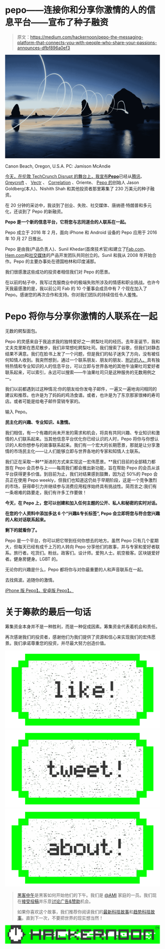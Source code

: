 # pepo——连接你和分享你激情的人的信息平台——宣布了种子融资

> 原文：<https://medium.com/hackernoon/pepo-the-messaging-platform-that-connects-you-with-people-who-share-your-passions-announces-dfbf896a0ef3>

![](img/b79936c23798dcfb2bb4cf74c3b3914f.png)

Canon Beach, Oregon, U.S.A. PC: Jamison McAndie

[今天，在伦敦 TechCrunch Disrupt 的舞台上，我宣布](https://techcrunch.com/2016/12/06/pepo-jason-goldbergs-social-media-app-raises-2-35m-from-his-old-fab-com-backers/)[**Pepo**](http://pepo.com)已经从[腾讯](http://tencent)、 [Greycroft](http://greycroft.com) 、 [Vectr](http://vectr.com) 、 [Correlation](http://correlationvc.com/) 、Oriente、 [Pepo 的](https://hackernoon.com/tagged/pepos)创始人 Jason Goldberg(本人)、Nishith Shah 和其他投资者那里筹集了 230 万美元的种子融资。

在 20 分钟的采访中，我谈到了创业、失败、社交媒体、唐纳德·特朗普和多元化，还谈到了 Pepo 的新融资。

**Pepo 是一个新的信息平台，它将您与志同道合的人联系在一起。**

Pepo 成立于 2016 年 2 月，面向 iPhone 和 Android 设备的 Pepo 应用于 2016 年 10 月 27 日推出。

Pepo 是由我(产品负责人)、Sunil Khedar(首席技术官)和建立了[Fab.com](http://fab.com)、[Hem.com](http://hem.com)和[社交媒体](http://thenextweb.com/2008/12/19/social-median-acquired-by-xing/)的产品开发团队共同创立的。Sunil 和我从 2008 年开始合作。Pepo 的主要办事处在德国柏林和印度浦那。

我们很感激这些成功的投资者相信我们对 Pepo 的愿景。

在以前的帖子中，我写过克服商业中的极端失败所涉及的情感和职业挑战。也许今天我最感激的是，我以前公司 Fab 的 10 个董事会成员中有 7 个现在加入了 Pepo。感谢您的再次合作和支持。你对我们团队的持续信任令人羞愧。

# Pepo 将你与分享你激情的人联系在一起

无数的鳄梨面包。

Pepo 的灵感来自于我追求我的独特爱好之一:鳄梨吐司的经历。去年圣诞节，我和丈夫克里斯在悉尼散步，我们非常想吃鳄梨吐司。我们搜索了谷歌，但我们对静态结果不满意。我们在脸书上发了一个问题，但是我们的帖子迷失了方向，没有被任何知情人收到。我突然想到，通过一个联系朋友、朋友的朋友、[附近的人、](https://hackernoon.com/tagged/people)具有独特热情和专业知识的人的信息平台，可以立即与世界各地的其他牛油果吐司爱好者联系起来，可以索引，永远可以搜索——牛油果吐司只是这种服务的无数用例之一。

我们以前都遇到过这种情况:你的朋友给你发电子邮件，一遍又一遍地询问相同的建议和推荐。也许是为了妈妈的鸡汤食谱。或者，也许是为了东京那家很棒的寿司店。或者可能是给电子邮件营销专家的。

输入 Pepo。

**民主化的兴趣、专业知识、&激情。**

我们相信，有一个有趣的尚未开发的需求和机会，将具有共同兴趣、专业知识和激情的人们联系起来。当其他信息平台优化你已经认识的人时，Pepo 将你与你想认识的人和你想参与的故事联系起来。我们有一个宏大的长期愿景，那就是让分享激情的市场民主化——让人们能够立即与世界各地的专家和知情人士联系。

我们正在采取一种**渐进的方式来实现这一宏伟愿景。**我们目前的全部精力都放在 Pepo 会员参与上——每周我们都会推出新功能，旨在帮助 Pepo 的会员从该平台获得更多价值。到目前为止，我们对结果感到鼓舞，因为近 50%的 Pepo 会员正在使用 Pepo weekly，但我们也知道这仍处于早期阶段，这是一个竞争激烈的市场，获得牵引力并继续参与消费应用程序始终具有挑战性。简而言之:我们有一条艰难的路要走，我们有许多工作要做！

**今天，在 Pepo 上，您可以创建和加入任何主题的公开、私人和秘密的实时对话。**

**在您的个人资料中添加多达 6 个“兴趣&专长标签”, Pepo 会立即将您与符合您兴趣的人和对话联系起来。**

**剩下的就看你了。**

Pepo 是一个平台，你可以把它带到任何你想去的地方。虽然 Pepo 只有几个星期大，但每天已经有成千上万的人转向 Pepo 分享他们的故事，并与专家和爱好者联系。旅行者。吃货们。粉丝。政客们。设计师。爱狗人士。航空极客。区块链爱好者。健身房健身。LGBT 的。

无论你的兴趣是什么，Pepo 都将你与对你最重要的人和声音联系在一起。

去找佩波。追随你的激情。

[iPhone 版 Pepo】。](https://itunes.apple.com/us/app/pepo/id1131185642?mt=8)[安卓版 Pepo】。](https://play.google.com/store/apps/details?id=com.pepo.production&hl=en)

# 关于筹款的最后一句话

筹集资金本身并不是一种胜利，而是一种促成因素。筹集资金代表着机会和责任。

再次感谢我们的投资者，感谢他们为我们提供了资源和信心来实现我们的宏伟愿景。我们承诺尊重您的投资，并尽最大努力创造价值。

[![](img/50ef4044ecd4e250b5d50f368b775d38.png)](http://bit.ly/HackernoonFB)[![](img/979d9a46439d5aebbdcdca574e21dc81.png)](https://goo.gl/k7XYbx)[![](img/2930ba6bd2c12218fdbbf7e02c8746ff.png)](https://goo.gl/4ofytp)

> [黑客中午](http://bit.ly/Hackernoon)是黑客如何开始他们的下午。我们是 [@AMI](http://bit.ly/atAMIatAMI) 家庭的一员。我们现在[接受投稿](http://bit.ly/hackernoonsubmission)并乐意[讨论广告&赞助](mailto:partners@amipublications.com)机会。
> 
> 如果你喜欢这个故事，我们推荐你阅读我们的[最新科技故事](http://bit.ly/hackernoonlatestt)和[趋势科技故事](https://hackernoon.com/trending)。直到下一次，不要把世界的现实想当然！

![](img/be0ca55ba73a573dce11effb2ee80d56.png)